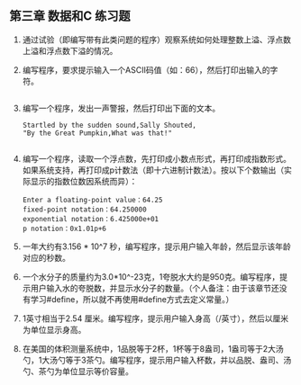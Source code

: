 ## 第三章 数据和C 练习题

1. 通过试验（即编写带有此类问题的程序）观察系统如何处理整数上溢、浮点数上溢和浮点数下溢的情况。


2. 编写程序，要求提示输入一个ASCII码值（如：66），然后打印出输入的字符。
```c

```
3. 编写一个程序，发出一声警报，然后打印出下面的文本。
    ```
    Startled by the sudden sound,Sally Shouted,
    "By the Great Pumpkin,What was that!"
    ```
```c

```
4. 编写一个程序，读取一个浮点数，先打印成小数点形式，再打印成指数形式。如果系统支持，再打印成p计数法（即十六进制计数法）。按以下个数输出（实际显示的指数位数因系统而异）：
    ```
    Enter a floating-point value：64.25
    fixed-point notation：64.250000
    exponential notation：6.425000e+01
    p notation：0x1.01p+6
    ```

5. 一年大约有3.156 * 10^7 秒，编写程序，提示用户输入年龄，然后显示该年龄对应的秒数。

6. 一个水分子的质量约为3.0*10^-23克，1夸脱水大约是950克。编写程序，提示用户输入水的夸脱数，并显示水分子的数量。（个人备注：由于该章节还没有学习#define，所以就不再使用#define方式去定义常量。）

7. 1英寸相当于2.54 厘米。编写程序，提示用户输入身高（/英寸），然后以厘米为单位显示身高。


8. 在美国的体积测量系统中，1品脱等于2杯，1杯等于8盎司，1盎司等于2大汤勺，1大汤勺等于3茶勺。编写程序，提示用户输入杯数，并以品脱、盎司、汤勺、茶勺为单位显示等价容量。
